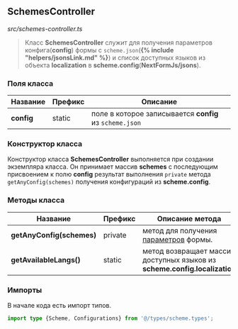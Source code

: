 ## SchemesController

_src/schemes-controller.ts_

> Класс **SchemesController** служит для получения параметров конфига(**config**) формы с `scheme.json`(**{% include "helpers/jsonsLink.md" %}**) и список доступных языков из объекта **localization** в **scheme.config**(**NextFormJs/jsons**).

### Поля класса

| Название    | Префикс | Описание                                                |
|-------------|---------|---------------------------------------------------------|
| **config**  | static  | поле в которое записывается **config** из `scheme.json` |

### Конструктор класса

Конструктор класса **SchemesController** выполняется при создании экземпляра класса. Он принимает массив **schemes** с последующим присвоением к полю **config** результат выполнения `private` метода `getAnyConfig(schemes)` получения конфигураций из **scheme.config**.


### Методы класса

| Название                   | Префикс  | Описание метода                                                            |
|----------------------------|----------|----------------------------------------------------------------------------|
| **getAnyConfig(schemes)**  | private  | метод для получения [параметров](PARAMSWORKER.md) формы.                     |
| **getAvailableLangs()**    | static   | метод возвращает массив доступных языков из **scheme.config.localization** |

### Импорты

В начале кода есть импорт типов.

```ts
import type {Scheme, Configurations} from '@/types/scheme.types';
```
